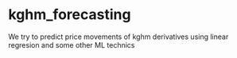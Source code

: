 # kghm_forecasting
 We try to predict price movements of kghm derivatives using linear regresion and some other ML technics
